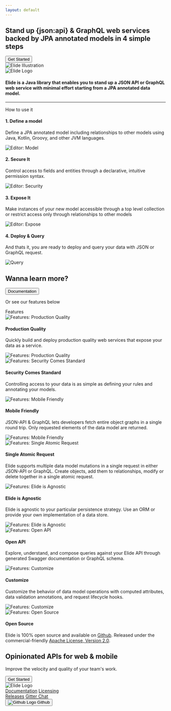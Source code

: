 ```yaml
---
layout: default
---
```


<div class="text-light background-dark">
  <div class="jumbotron">
    <div class="container text-center">
      <h2>Stand up <span class="text-primary">{json:api}</span> & <span class="text-primary">GraphQL</span> web services backed by JPA annotated models in 4 simple steps</h2>
      <a href="pages/guide/01-start.html">
        <button type="button" class="btn btn-primary text-light my-3">Get Started</button>
      </a>
      <div class="mb-3">
        <img src="assets/images/elide-illustration.svg" class="img-fluid elide-illustration" alt="Elide Illustration">
      </div>
    </div>
  </div>
</div>

<div class="container text-center my-5">
  <img src="assets/images/elide-logo.svg" class="img-fluid mb-3" alt="Elide Logo">
  <h4 class="mx-2">Elide is a Java library that enables you to stand up a JSON API or GraphQL web service with minimal effort starting from a JPA annotated data model.</h4>
</div>

<hr class="mx-5">

<div class="usage container my-5">
  <div class="text-center display-4 mb-5">How to use it</div>
  <div class="feature row align-items-center my-4">
    <div class="col-sm">
      <div class="mr-3">
        <h4>1. Define a model</h4>
        <p>Define a JPA annotated model including relationships to other models using Java, Kotlin, Groovy, and other JVM languages.</p>
      </div>
    </div>
    <div class="col-sm">
      <img src="assets/images/editor/model-editor.png" class="img-fluid" alt="Editor: Model">
    </div>
  </div>
  <div class="feature row align-items-center my-4">
    <div class="col-sm">
      <div class="mr-3">
        <h4>2. Secure It</h4>
        <p>Control access to fields and entities through a declarative, intuitive permission syntax.</p>
      </div>
    </div>
    <div class="col-sm">
      <img src="assets/images/editor/secure-editor.png" class="img-fluid" alt="Editor: Security">
    </div>
  </div>
  <div class="feature row align-items-center my-4">
    <div class="col-sm">
      <div class="mr-3">
        <h4>3. Expose It</h4>
        <p>Make instances of your new model accessible through a top level collection or restrict access only through relationships to other models</p>
      </div>
    </div>
    <div class="col-sm">
      <img src="assets/images/editor/expose-editor.png" class="img-fluid" alt="Editor: Expose">
    </div>
  </div>
  <div class="feature row align-items-center my-4">
    <div class="col-sm">
      <div class="mr-3">
        <h4>4. Deploy & Query</h4>
        <p>And thats it, you are ready to deploy and query your data with JSON or GraphQL request.</p>
      </div>
    </div>
    <div class="col-sm">
      <img src="assets/images/editor/query.png" class="img-fluid" alt="Query">
    </div>
  </div>
  <div class="text-center mt-5">
    <h2>Wanna learn more?</h2>
    <a href="/pages/guide/01-start.html">
      <button type="button" class="btn btn-primary text-light mb-2">Documentation</button>
    </a>
    <p>Or see our features below</p>
  </div>
</div>

<div class="text-light background-dark">
  <div class="container py-5">
    <div class="text-center display-4 mb-5">Features</div>
    <div class="feature row align-items-center">
      <div class="col-sm text-center text-sm-right d-block d-sm-none text-sm-center">
        <img src="assets/images/features/code-icon.png" class="img-fluid" alt="Features: Production Quality">
      </div>
      <div class="col-sm my-3 my-sm-0">
        <h4>Production Quality</h4>
        <p>Quickly build and deploy production quality web services that expose your data as a service.</p>
      </div>
      <div class="col-sm text-right d-none d-sm-block">
        <img src="assets/images/features/code-icon.png" class="img-fluid" alt="Features: Production Quality">
      </div>
    </div>
    <div class="feature row align-items-center elbow">
      <div class="elbow-right"></div>
      <div class="elbow-center"></div>
      <div class="elbow-left"></div>
    </div>
    <div class="feature row align-items-center">
      <div class="col-sm">
        <img src="assets/images/features/secure-icon.png" class="img-fluid" alt="Features: Security Comes Standard">
      </div>
      <div class="col-sm my-3 my-sm-0">
        <h4>Security Comes Standard</h4>
        <p>Controlling access to your data is as simple as defining your rules and annotating your models.</p>
      </div>
    </div>
    <div class="feature row align-items-center elbow">
      <div class="elbow-left"></div>
      <div class="elbow-center"></div>
      <div class="elbow-right"></div>
    </div>
    <div class="feature row align-items-center">
      <div class="col-sm text-center text-sm-right d-block d-sm-none">
        <img src="assets/images/features/mobile-icon.png" class="img-fluid" alt="Features: Mobile Friendly">
      </div>
      <div class="col-sm my-3 my-sm-0">
        <h4>Mobile Friendly</h4>
        <p>JSON-API & GraphQL lets developers fetch entire object graphs in a single round trip. Only requested elements of the data model are returned.</p>
      </div>
      <div class="col-sm text-right d-none d-sm-block">
        <img src="assets/images/features/mobile-icon.png" class="img-fluid" alt="Features: Mobile Friendly">
      </div>
    </div>
    <div class="feature row align-items-center elbow">
      <div class="elbow-right"></div>
      <div class="elbow-center"></div>
      <div class="elbow-left"></div>
    </div>
    <div class="feature row align-items-center">
      <div class="col-sm">
        <img src="assets/images/features/atom-icon.png" class="img-fluid" alt="Features: Single Atomic Request">
      </div>
      <div class="col-sm my-3 my-sm-0">
        <h4>Single Atomic Request</h4>
        <p>Elide supports multiple data model mutations in a single request in either JSON-API or GraphQL. Create objects, add them to relationships, modify or delete together in a single atomic request.</p>
      </div>
    </div>
    <div class="feature row align-items-center elbow">
      <div class="elbow-left"></div>
      <div class="elbow-center"></div>
      <div class="elbow-right"></div>
    </div>
    <div class="feature row align-items-center">
      <div class="col-sm text-center text-sm-right d-block d-sm-none">
        <img src="assets/images/features/annotation-icon.png" class="img-fluid" alt="Features: Elide is Agnostic">
      </div>
      <div class="col-sm my-3 my-sm-0">
        <h4>Elide is Agnostic</h4>
        <p>Elide is agnostic to your particular persistence strategy. Use an ORM or provide your own implementation of a data store.</p>
      </div>
      <div class="col-sm text-right d-none d-sm-block">
        <img src="assets/images/features/annotation-icon.png" class="img-fluid" alt="Features: Elide is Agnostic">
      </div>
    </div>
    <div class="feature row align-items-center elbow">
      <div class="elbow-right"></div>
      <div class="elbow-center"></div>
      <div class="elbow-left"></div>
    </div>
    <div class="feature row align-items-center">
      <div class="col-sm">
        <img src="assets/images/features/globe-icon.png" class="img-fluid" alt="Features: Open API">
      </div>
      <div class="col-sm my-3 my-sm-0">
        <h4>Open API</h4>
        <p>Explore, understand, and compose queries against your Elide API through generated <a>Swagger</a> documentation or GraphQL schema.</p>
      </div>
    </div>
    <div class="feature row align-items-center elbow">
      <div class="elbow-left"></div>
      <div class="elbow-center"></div>
      <div class="elbow-right"></div>
    </div>
    <div class="feature row align-items-center">
      <div class="col-sm text-center text-sm-right d-block d-sm-none">
        <img src="assets/images/features/customize-icon.png" class="img-fluid" alt="Features: Customize">
      </div>
      <div class="col-sm my-3 my-sm-0">
        <h4>Customize</h4>
        <p>Customize the behavior of data model operations with computed attributes, data validation annotations, and request lifecycle hooks.</p>
      </div>
      <div class="col-sm text-right d-none d-sm-block">
        <img src="assets/images/features/customize-icon.png" class="img-fluid" alt="Features: Customize">
      </div>
    </div>
    <div class="feature row align-items-center elbow">
      <div class="elbow-right"></div>
      <div class="elbow-center"></div>
      <div class="elbow-left"></div>
    </div>
    <div class="feature row align-items-center">
      <div class="col-sm">
        <img src="assets/images/features/open-source-icon.png" class="img-fluid" alt="Features: Open Source">
      </div>
      <div class="col-sm my-3 my-sm-0">
        <h4>Open Source</h4>
        <p>Elide is 100% open source and available on <a href="https://github.com/yahoo/elide">Github</a>. Released under the commercial-friendly <a href="/pages/license.html">Apache License, Version 2.0</a>.</p>
      </div>
    </div>
  </div>
</div>

<div class="container text-center my-5">
  <h2>Opinionated APIs for web & mobile</h2>
  <p>Improve the velocity and quality of your team's work.</p>
  <a href="/pages/guide/01-start.html">
    <button type="button" class="btn btn-primary text-light">Get Started</button>
  </a>
</div>

<div class="footer text-light background-dark">
  <div class="container py-3">
    <div class="row">
      <div class="col-sm">
        <img src="assets/images/elide-white-logo.png" class="img-fluid" alt="Elide Logo">
      </div>
      <div class="col-sm links">
        <a href="/pages/guide/01-start.html">Documentation</a>
        <a href="/pages/license.html">Licensing</a>
      </div>
      <div class="col-sm links">
        <a href="https://github.com/yahoo/elide/releases">Releases</a>
        <a href="https://gitter.im/yahoo/elide">Gitter Chat</a>
      </div>
      <div class="col-sm">
        <a href="https://github.com/yahoo/elide">
          <button type="button" class="btn btn-secondary github">
            <img src="assets/images/GitHub-Mark-Light-32px.png" class="img-fluid" alt="Github Logo">
            <span>Github</span>
          </button>
        </a>
      </div>
    </div>
  </div>
</div>
